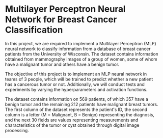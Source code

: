 # Multilayer Perceptron Neural Network for Breast Cancer Classification

In this project, we are required to implement a Multilayer Perceptron (MLP) neural network to classify information from a database of breast cancer patients from the University of Wisconsin. The dataset contains information obtained from mammography images of a group of women, some of whom have a malignant tumor and others have a benign tumor.

The objective of this project is to implement an MLP neural network in teams of 3 people, which will be trained to predict whether a new patient has a cancerous tumor or not. Additionally, we will conduct tests and experiments by varying the hyperparameters and activation functions.

The dataset contains information on 569 patients, of which 357 have a benign tumor and the remaining 212 patients have malignant breast tumors. The first column of the dataset represents the patient's ID, the second column is a letter (M = Malignant, B = Benign) representing the diagnosis, and the next 30 fields are values representing measurements and characteristics of the tumor or cyst obtained through digital image processing.
